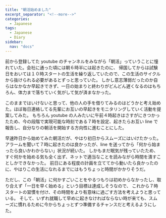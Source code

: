 ```yaml
---
title: "朝活始めました"
excerpt_separator: "<!--more-->"
categories:
  - Japanese
tags:
  - Japanese
  - Diary
sidebar:
  nav: "docs"
---
```

前から登録してた youtube のチャンネルをみながら「朝活」っていうことに憧れていた。会社に通った頃には朝６時半には起きたのに、
帰国してからは試験日をおいては１０時スタートの生活を繰り返していたので、この生活のサイクルから抜けられる必要があるとずっと思っていた。
しかし意志薄弱だったのか自らはなかなか早起きできず、一日の始まりと終わりがどんどん遅くなるのはもちろん、体力まで落ちていく気がして気が済まなかった。

このままではいけないと思って、他の人の手を借りてみるのはどうかと考え始めた。ほぼ毎日連絡してる先輩にお互いの早起きをモニタリングしていく活動を提案してみた。
もちろん youtube の人みたいに午前４時起きはさすがにきつかったため、今の段階で実現可能な時刻である７時を設定、起きたらお互い line で報告し、自分なりの朝活を開始する方向性に進むことにした。

早速昨日から始めてみた朝活だが、やはり初日からスムーズにはいけたかった。アラームを聞いて７時に起きたのは良かったが、line を送ってから「何から始まったら良いかわからない」状況が続いた。
しかもまだ眠気が残っていたため、すぐ何かを始める気も全く出ず、ネットで適当なことを読みながら時間を潰すことしかできなかった。
前日にある程度の計画を立ててから動いたら良かったのに、やはりこの生活になれるまでにはもうちょっと時間がかかりそうだ。

ただし、この「朝活」に何かすごいことをやるつもりは初めからなかったし、取り合えず「一日を早く始める」という目標は達成しそうなので、
これから７時スタートの習慣を付け、その時間をより有意味に過ごす方法を考えようと思っている。
そして、いずれ就職して早めに起きなければならない時が来ても、スムーズに慣れるために今からちょっとずつ準備するチャンスだと考えるようにした。